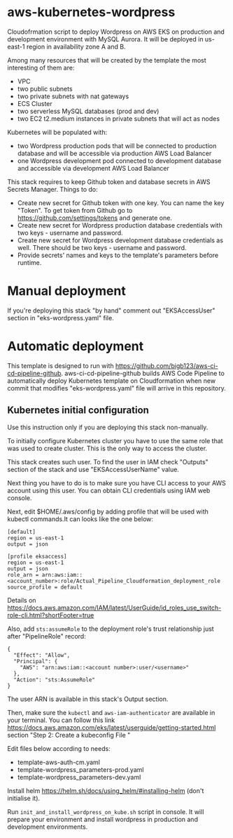 # aws-kubernetes-wordpress
Cloudofrmation script to deploy Wordpress on AWS EKS on production and
development environment with MySQL Aurora. It will be deployed in us-east-1
region in availability zone A and B.

Among many resources that will be created by the template the most interesting
of them are:
- VPC 
- two public subnets
- two private subnets with nat gateways
- ECS Cluster
- two serverless MySQL databases (prod and dev)
- two EC2 t2.medium instances in private subnets that will act as nodes

Kubernetes will be populated with:
- two Wordpress production pods that will be connected to production database
and will be accessible via production AWS Load Balancer
- one Wordpress development pod connected to development database and accessible
via development AWS Load Balancer

This stack requires to keep Github token and database secrets in AWS Secrets
Manager. Things to do:
- Create new secret for Github token with one key. You can name the key "Token".
To get token from Github go to https://github.com/settings/tokens and generate
one.
- Create new secret for Wordpress production database credentials with two
keys - username and password.
- Create new secret for Wordpress development database credentials as well.
There should be two keys - username and password.
- Provide secrets' names and keys to the template's parameters before runtime.

# Manual deployment
If you're deploying this stack "by hand" comment out "EKSAccessUser" section in
"eks-wordpress.yaml" file.

# Automatic deployment

This template is designed to run with
https://github.com/bigb123/aws-ci-cd-pipeline-github. aws-ci-cd-pipeline-github
builds AWS Code Pipeline to automatically deploy Kubernetes template on Cloudformation
when new commit that modifies "eks-wordpress.yaml" file will arrive in
this repository.

## Kubernetes initial configuration
Use this instruction only if you are deploying this stack non-manually.

To initially configure Kubernetes cluster you have to use the same role that
was used to create cluster. This is the only way to access the cluster.

This stack creates such user. To find the user in IAM check "Outputs" section of the
stack and use "EKSAccessUserName" value.

Next thing you have to do is to make sure you have CLI access to your AWS
account using this user. You can obtain CLI credentials using IAM web console.

Next, edit $HOME/.aws/config by adding profile that will be used with kubectl
commands.It can looks like the one below:

```
[default]
region = us-east-1
output = json

[profile eksaccess]
region = us-east-1
output = json
role_arn = arn:aws:iam::<account_number>:role/Actual_Pipeline_Cloudformation_deployment_role
source_profile = default
```

Details on https://docs.aws.amazon.com/IAM/latest/UserGuide/id_roles_use_switch-role-cli.html?shortFooter=true

Also, add `sts:assumeRole` to the deployment role's trust relationship just after
"PipelineRole" record:
```
{
  "Effect": "Allow",
  "Principal": {
    "AWS": "arn:aws:iam::<account number>:user/<username>"
  },
  "Action": "sts:AssumeRole"
}
```
The user ARN is available in this stack's Output section.

Then, make sure the `kubectl` and `aws-iam-authenticator` are available in your
terminal. You can follow this link
https://docs.aws.amazon.com/eks/latest/userguide/getting-started.html section
"Step 2: Create a kubeconfig File "

Edit files below according to needs:
- template-aws-auth-cm.yaml
- template-wordpress_parameters-prod.yaml
- template-wordpress_parameters-dev.yaml

Install helm https://helm.sh/docs/using_helm/#installing-helm (don't initialise
it).

Run `init_and_install_wordpress_on_kube.sh` script in console. It will prepare
your environment and install wordpress in production and development
environments.
